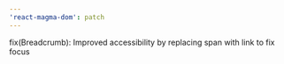 ```yaml
---
'react-magma-dom': patch
---
```


fix(Breadcrumb): Improved accessibility by replacing span with link to fix focus
